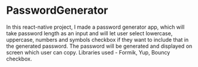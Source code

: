 # PasswordGenerator
In this react-native project, I made a password generator app, which will take password length as an input and will let user select lowercase, uppercase,
numbers and symbols checkbox if they want to include that in the generated password. The password will be generated and displayed on screen which user can 
copy.
Libraries used - Formik, Yup, Bouncy checkbox.
